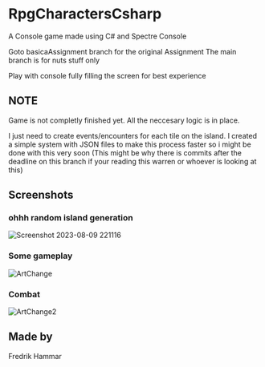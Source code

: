 # RpgCharactersCsharp
A Console game made using C# and Spectre Console

Goto basicaAssignment branch for the original Assignment
The main branch is for nuts stuff only

Play with console fully filling the screen for best experience

## NOTE

Game is not completly finished yet. All the neccesary logic is in place. 

I just need to create events/encounters for each tile on the island.
I created a simple system with JSON files to make this process faster so i might be done with this very soon
(This might be why there is commits after the deadline on this branch if your reading this warren or whoever is looking at this)

## Screenshots

### ohhh random island generation
![Screenshot 2023-08-09 221116](https://github.com/Muguai/RpgCharactersCsharp/assets/37656342/9babea40-749d-4e6c-8d47-cfb89b0871bc)

### Some gameplay
![ArtChange](https://github.com/Muguai/RpgCharactersCsharp/assets/37656342/7b626c4d-0011-4b40-b988-4419a941ad07)

### Combat
![ArtChange2](https://github.com/Muguai/RpgCharactersCsharp/assets/37656342/d53ae6c2-5c9c-456a-9c68-9ec7431f5dd2)


## Made by

Fredrik Hammar
